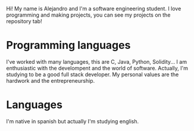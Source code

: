 Hi! My name is Alejandro and I'm a software engineering student. I love programming and making projects, you can see my projects on the repository tab!

# Programming languages

I've worked with many languages, this are C, Java, Python, Solidity... I am enthusiastic with the develompent and the world of software. Actually, I'm studying to be a good full stack developer. My personal values are the hardwork and the entrepreneurship.

# Languages

I'm native in spanish but actually I'm studying english.


